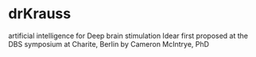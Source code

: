 # drKrauss
artificial intelligence for Deep brain stimulation
Idear first proposed at the DBS symposium at Charite, Berlin by Cameron McIntrye, PhD
